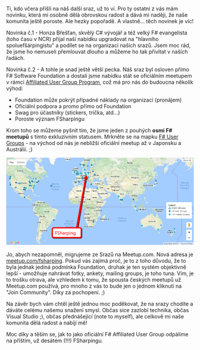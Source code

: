 Ti, kdo včera přišli na náš další sraz, už to ví. Pro ty ostatní z vás mám novinku, která mi osobně dělá obrovskou radost a dává mi naději, že naše komunita ještě poroste. Ale hezky popořadě. A vlastně... těch novinek je víc!

[comment]:Perex

Novinka č.1 - Honza Břešťan, skvělý C# vývojář a též velký F# evangelista (toho času v NCR) přijal naší nabídku upgradovat na "hlavního spoluefšárpingistu" a podílet se na organizaci našich srazů. Jsem moc rád, že jsme ho nemuseli přemlouvat dlouho a můžeme ho tak přivítat v našich řadách.

Novinka č.2 - A tohle je snad ještě větší pecka. Náš sraz byl osloven přímo F# Software Foundation a dostali jsme nabídku stát se oficiálním meetupem v rámci [Affiliated User Group Program](http://community.fsharp.org/affiliated_user_group_program), což má pro nás do budoucna několik výhod:

* Foundation může pokrýt případné náklady na organizaci (pronájem)
* Oficiální podpora a promo přímo od Foundation
* Swag pro účastníky (stickers, trička, atd...)
* Poroste význam FSharpingu

Krom toho se můžeme pyšnit tím, že jsme jeden z pouhých **osmi F# meetupů** s tímto exkluzivním statusem. Mrkněte se na mapku [F# User Groups](http://community.fsharp.org/user_groups) - na východ od nás je nebližší oficiální meetup až v Japonsku a Austrálii. ;)

<img width="820" src="https://raw.githubusercontent.com/fsharping/Docs/master/006-Type%20Providers/Presentation/slides/images/map.png"/>

Jo, abych nezapomněl, migrujeme ze Srazů na Meetup.com. Nová adresa je [meetup.com/fsharping](https://meetup.com/FSharping). Pokud vás zajímá proč, je to z toho důvodu, že to byla jednak jediná podmínka Foundation, druhak je ten systém objektivně lepší - umožňuje nahrávat fotky, ankety, mailing groups, je toho tuna. Vím, je to trošku otrava, ale vzhledem k tomu, že spousta českých meetupů už Meetup.com používá, pro mnoho z vás to bude jen o jednom kliknutí na "Join Community". Díky za pochopení. ;)

Na závěr bych vám chtěl ještě jednou moc poděkovat, že na srazy chodíte a dáváte celému našemu snažení smysl. Občas sice zazlobí technika, občas Visual Studio ;), občas přednášející (note to myself), ale celkově mi naše komunita dělá radost a nabíjí mě!

Moc díky a těším se, jak to jako oficiální F# Affiliated User Group odpálíme na příštím, už desátém (!!!) FSharpingu.

